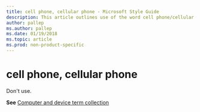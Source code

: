 ```yaml
---
title: cell phone, cellular phone - Microsoft Style Guide
description: This article outlines use of the word cell phone/cellular phone per Microsoft style guidelines.
author: pallep
ms.author: pallep
ms.date: 01/19/2018
ms.topic: article
ms.prod: non-product-specific
---
```


# cell phone, cellular phone

Don't use. 

**See** [Computer and device term collection](~/a-z-word-list-term-collections/term-collections/computer-device-terms.md)
